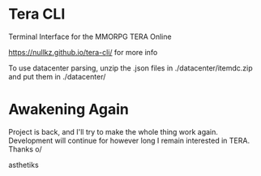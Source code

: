 # Tera CLI

Terminal Interface for the MMORPG TERA Online

https://nullkz.github.io/tera-cli/ for more info

To use datacenter parsing, unzip the .json files in ./datacenter/itemdc.zip and put them in ./datacenter/

# Awakening Again

Project is back, and I'll try to make the whole thing work again. Development will continue for however long I remain interested in TERA. Thanks o/

asthetiks
